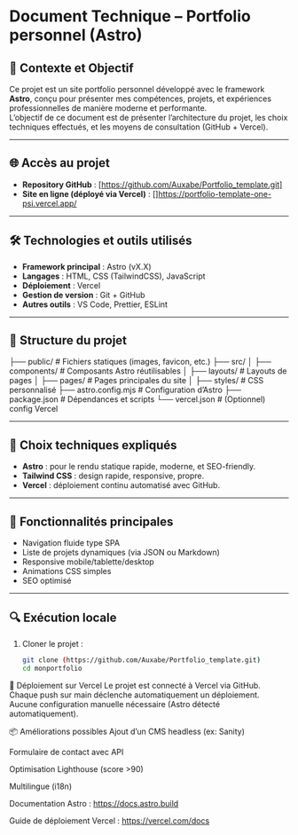 # Document Technique – Portfolio personnel (Astro)

## 🔧 Contexte et Objectif

Ce projet est un site portfolio personnel développé avec le framework **Astro**, conçu pour présenter mes compétences, projets, et expériences professionnelles de manière moderne et performante.  
L’objectif de ce document est de présenter l’architecture du projet, les choix techniques effectués, et les moyens de consultation (GitHub + Vercel).

---

## 🌐 Accès au projet

- **Repository GitHub** : [https://github.com/Auxabe/Portfolio_template.git]  
- **Site en ligne (déployé via Vercel)** : []https://portfolio-template-one-psi.vercel.app/

---

## 🛠️ Technologies et outils utilisés

- **Framework principal** : Astro (vX.X)  
- **Langages** : HTML, CSS (TailwindCSS), JavaScript  
- **Déploiement** : Vercel  
- **Gestion de version** : Git + GitHub  
- **Autres outils** : VS Code, Prettier, ESLint

---

## 🧱 Structure du projet

├── public/ # Fichiers statiques (images, favicon, etc.)
├── src/
│ ├── components/ # Composants Astro réutilisables
│ ├── layouts/ # Layouts de pages
│ ├── pages/ # Pages principales du site
│ ├── styles/ # CSS personnalisé
├── astro.config.mjs # Configuration d’Astro
├── package.json # Dépendances et scripts
└── vercel.json # (Optionnel) config Vercel


---

## 🧠 Choix techniques expliqués

- **Astro** : pour le rendu statique rapide, moderne, et SEO-friendly.
- **Tailwind CSS** : design rapide, responsive, propre.
- **Vercel** : déploiement continu automatisé avec GitHub.

---

## 📄 Fonctionnalités principales

- Navigation fluide type SPA
- Liste de projets dynamiques (via JSON ou Markdown)
- Responsive mobile/tablette/desktop
- Animations CSS simples
- SEO optimisé

---

## 🔍 Exécution locale

1. Cloner le projet :
   ```bash
   git clone (https://github.com/Auxabe/Portfolio_template.git)
   cd monportfolio

🚀 Déploiement sur Vercel
Le projet est connecté à Vercel via GitHub.
Chaque push sur main déclenche automatiquement un déploiement.
Aucune configuration manuelle nécessaire (Astro détecté automatiquement).

📦 Améliorations possibles
Ajout d’un CMS headless (ex: Sanity)

Formulaire de contact avec API

Optimisation Lighthouse (score >90)

Multilingue (i18n)

Documentation Astro : https://docs.astro.build

Guide de déploiement Vercel : https://vercel.com/docs
